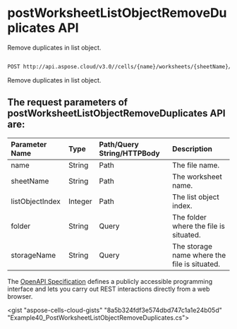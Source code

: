 # **postWorksheetListObjectRemoveDuplicates API**

Remove duplicates in list object. 

```bash

POST http://api.aspose.cloud/v3.0//cells/{name}/worksheets/{sheetName}/listobjects/{listObjectIndex}/RemoveDuplicates

```
Remove duplicates in list object.

## The request parameters of **postWorksheetListObjectRemoveDuplicates** API are: 

| Parameter Name | Type | Path/Query String/HTTPBody | Description | 
| :- | :- | :- |:- | 
|name|String|Path|The file name.|
|sheetName|String|Path|The worksheet name.|
|listObjectIndex|Integer|Path|The list object index.|
|folder|String|Query|The folder where the file is situated.|
|storageName|String|Query|The storage name where the file is situated.|


The [OpenAPI Specification](https://reference.aspose.cloud/cells/#/ListObjectsController/PostWorksheetListObjectRemoveDuplicates) defines a publicly accessible programming interface and lets you carry out REST interactions directly from a web browser.

<gist "aspose-cells-cloud-gists" "8a5b324fdf3e574dbd747c1a1e24b05d" "Example40_PostWorksheetListObjectRemoveDuplicates.cs">

